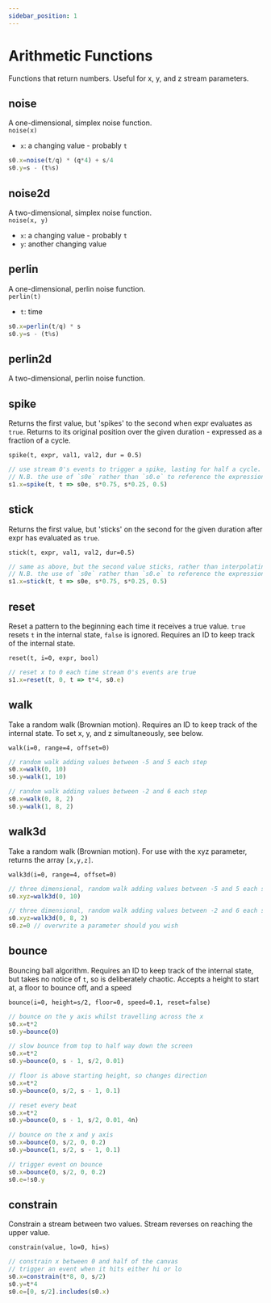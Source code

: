 ```yaml
---
sidebar_position: 1
---
```


# Arithmetic Functions
Functions that return numbers. Useful for x, y, and z stream parameters.

## noise
A one-dimensional, simplex noise function.  
`noise(x)`
* `x`: a changing value - probably `t`

```js
s0.x=noise(t/q) * (q*4) + s/4
s0.y=s - (t%s)
```

## noise2d
A two-dimensional, simplex noise function.  
`noise(x, y)`
* `x`: a changing value - probably `t`
* `y`: another changing value

## perlin
A one-dimensional, perlin noise function.  
`perlin(t)`
* `t`: time

```js
s0.x=perlin(t/q) * s
s0.y=s - (t%s)
```

## perlin2d
A two-dimensional, perlin noise function. 
## spike
Returns the first value, but 'spikes' to the second when expr evaluates as `true`. Returns to its original position over the given duration - expressed as a fraction of a cycle.

`spike(t, expr, val1, val2, dur = 0.5)`
```js
// use stream 0's events to trigger a spike, lasting for half a cycle.
// N.B. the use of `s0e` rather than `s0.e` to reference the expression rather than the value
s1.x=spike(t, t => s0e, s*0.75, s*0.25, 0.5)
```
## stick
Returns the first value, but 'sticks' on the second for the given duration after expr has evaluated as `true`. 

`stick(t, expr, val1, val2, dur=0.5)`
```js
// same as above, but the second value sticks, rather than interpolating back to the original value
// N.B. the use of `s0e` rather than `s0.e` to reference the expression rather than the value
s1.x=stick(t, t => s0e, s*0.75, s*0.25, 0.5)
```


## reset
Reset a pattern to the beginning each time it receives a true value. `true` resets `t` in the internal state, `false` is ignored. Requires an ID to keep track of the internal state. 

`reset(t, i=0, expr, bool)`

```js
// reset x to 0 each time stream 0's events are true
s1.x=reset(t, 0, t => t*4, s0.e)
```

## walk
Take a random walk (Brownian motion). Requires an ID to keep track of the internal state. To set x, y, and z simultaneously, see below.

`walk(i=0, range=4, offset=0)`

```js
// random walk adding values between -5 and 5 each step
s0.x=walk(0, 10)
s0.y=walk(1, 10)

// random walk adding values between -2 and 6 each step
s0.x=walk(0, 8, 2)
s0.y=walk(1, 8, 2)
```

## walk3d
Take a random walk (Brownian motion). For use with the xyz parameter, returns the array `[x,y,z]`.

`walk3d(i=0, range=4, offset=0)`

```js
// three dimensional, random walk adding values between -5 and 5 each step
s0.xyz=walk3d(0, 10)

// three dimensional, random walk adding values between -2 and 6 each step
s0.xyz=walk3d(0, 8, 2)
s0.z=0 // overwrite a parameter should you wish
```

## bounce
Bouncing ball algorithm. Requires an ID to keep track of the internal state, but takes no notice of `t`, so is deliberately chaotic. Accepts a height to start at, a floor to bounce off, and a speed

`bounce(i=0, height=s/2, floor=0, speed=0.1, reset=false)`

```js
// bounce on the y axis whilst travelling across the x
s0.x=t*2
s0.y=bounce(0)

// slow bounce from top to half way down the screen
s0.x=t*2
s0.y=bounce(0, s - 1, s/2, 0.01)

// floor is above starting height, so changes direction
s0.x=t*2
s0.y=bounce(0, s/2, s - 1, 0.1)

// reset every beat
s0.x=t*2
s0.y=bounce(0, s - 1, s/2, 0.01, 4n)

// bounce on the x and y axis
s0.x=bounce(0, s/2, 0, 0.2)
s0.y=bounce(1, s/2, s - 1, 0.1)

// trigger event on bounce
s0.x=bounce(0, s/2, 0, 0.2)
s0.e=!s0.y
```

## constrain
Constrain a stream between two values. Stream reverses on reaching the upper value.

`constrain(value, lo=0, hi=s)`

```js
// constrain x between 0 and half of the canvas
// trigger an event when it hits either hi or lo
s0.x=constrain(t*8, 0, s/2)
s0.y=t*4
s0.e=[0, s/2].includes(s0.x)
```
